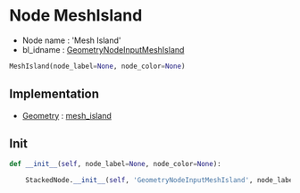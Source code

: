 # Node MeshIsland

- Node name : 'Mesh Island'
- bl_idname : [GeometryNodeInputMeshIsland](https://docs.blender.org/api/current/bpy.types.{bl_idname}.html)


``` python
MeshIsland(node_label=None, node_color=None)
```
## Implementation

- [Geometry](/docs/GeoNodes/Geometry.md) : [mesh_island](/docs/GeoNodes/Geometry.md#mesh_island)

## Init

``` python
def __init__(self, node_label=None, node_color=None):

    StackedNode.__init__(self, 'GeometryNodeInputMeshIsland', node_label=node_label, node_color=node_color)
```
